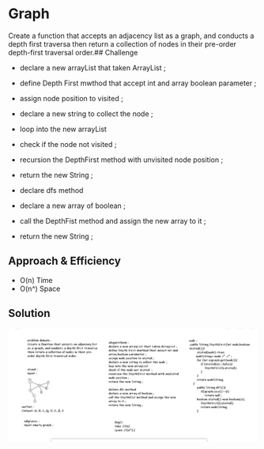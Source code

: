 # Graph
<!-- Short summary or background information -->
Create a function that accepts an adjacency list as a graph, and conducts a depth first traversa then return a collection of nodes in their pre-order depth-first traversal order.## Challenge
<!-- Description of the challenge -->
- declare a new arrayList that taken ArrayList ;
 - define Depth First mwthod that accept int and array boolean parameter ;
 - assign node position to visited ;
 - declare a new string to collect the node ;
 - loop into the new arrayList 
 - check if the node not visited  ;
 - recursion the DepthFirst method with unvisited node position ;
 - return the new String ;

 - declare dfs method 
 - declare a new array of boolean ;
 - call the DepthFist method and assign the new array to it ;
 - return the new String ;

## Approach & Efficiency
<!-- What approach did you take? Why? What is the Big O space/time for this approach? -->

- O(n) Time 
- O(n^) Space

## Solution
<!-- Embedded whiteboard image -->
![Repeated-Word](../assets/DepthFirst.PNG)
